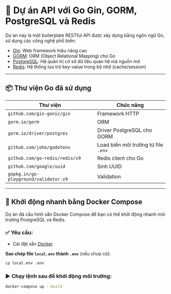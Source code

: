 # 🚀 Dự án API với Go Gin, GORM, PostgreSQL và Redis

Dự án này là một boilerplate RESTful API được xây dựng bằng ngôn ngữ Go, sử dụng các công nghệ phổ biến:

- [Gin](https://github.com/gin-gonic/gin): Web framework hiệu năng cao
- [GORM](https://gorm.io/): ORM (Object Relational Mapping) cho Go
- [PostgreSQL](https://www.postgresql.org/): Hệ quản trị cơ sở dữ liệu quan hệ mã nguồn mở
- [Redis](https://redis.io/): Hệ thống lưu trữ key-value trong bộ nhớ (cache/session)

---

## 📦 Thư viện Go đã sử dụng

| Thư viện                              | Chức năng                           |
| ------------------------------------- | ----------------------------------- |
| `github.com/gin-gonic/gin`            | Framework HTTP                      |
| `gorm.io/gorm`                        | ORM                                 |
| `gorm.io/driver/postgres`             | Driver PostgreSQL cho GORM          |
| `github.com/joho/godotenv`            | Load biến môi trường từ file `.env` |
| `github.com/go-redis/redis/v9`        | Redis client cho Go                 |
| `github.com/google/uuid`              | Sinh UUID                           |
| `gopkg.in/go-playground/validator.v9` | Validation                          |

---

## 🐳 Khởi động nhanh bằng Docker Compose

Dự án đã cấu hình sẵn Docker Compose để bạn có thể khởi động nhanh môi trường PostgreSQL và Redis.

### ✅ Yêu cầu:

- Cài đặt sẵn [Docker](https://www.docker.com/)

**Sao chép file `local.env` thành `.env`** (nếu chưa có):

```bash
cp local.env .env
```

### ▶️ Chạy lệnh sau để khởi động môi trường:

```bash
docker-compose up --build
```